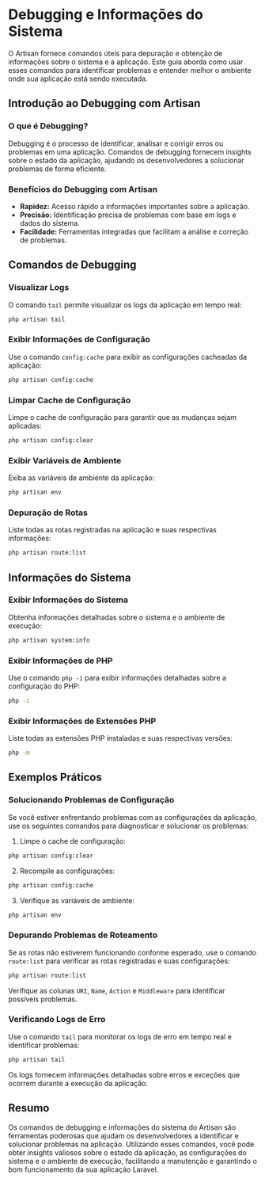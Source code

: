 # Debugging e Informações do Sistema

O Artisan fornece comandos úteis para depuração e obtenção de informações sobre o sistema e a aplicação. Este guia aborda como usar esses comandos para identificar problemas e entender melhor o ambiente onde sua aplicação está sendo executada.

## Introdução ao Debugging com Artisan

### O que é Debugging?

Debugging é o processo de identificar, analisar e corrigir erros ou problemas em uma aplicação. Comandos de debugging fornecem insights sobre o estado da aplicação, ajudando os desenvolvedores a solucionar problemas de forma eficiente.

### Benefícios do Debugging com Artisan

- **Rapidez:** Acesso rápido a informações importantes sobre a aplicação.
- **Precisão:** Identificação precisa de problemas com base em logs e dados do sistema.
- **Facilidade:** Ferramentas integradas que facilitam a análise e correção de problemas.

## Comandos de Debugging

### Visualizar Logs

O comando `tail` permite visualizar os logs da aplicação em tempo real:

```bash
php artisan tail
```

### Exibir Informações de Configuração

Use o comando `config:cache` para exibir as configurações cacheadas da aplicação:

```bash
php artisan config:cache
```

### Limpar Cache de Configuração

Limpe o cache de configuração para garantir que as mudanças sejam aplicadas:

```bash
php artisan config:clear
```

### Exibir Variáveis de Ambiente

Exiba as variáveis de ambiente da aplicação:

```bash
php artisan env
```

### Depuração de Rotas

Liste todas as rotas registradas na aplicação e suas respectivas informações:

```bash
php artisan route:list
```

## Informações do Sistema

### Exibir Informações do Sistema

Obtenha informações detalhadas sobre o sistema e o ambiente de execução:

```bash
php artisan system:info
```

### Exibir Informações de PHP

Use o comando `php -i` para exibir informações detalhadas sobre a configuração do PHP:

```bash
php -i
```

### Exibir Informações de Extensões PHP

Liste todas as extensões PHP instaladas e suas respectivas versões:

```bash
php -m
```

## Exemplos Práticos

### Solucionando Problemas de Configuração

Se você estiver enfrentando problemas com as configurações da aplicação, use os seguintes comandos para diagnosticar e solucionar os problemas:

1. Limpe o cache de configuração:
```bash
php artisan config:clear
```

2. Recompile as configurações:
```bash
php artisan config:cache
```

3. Verifique as variáveis de ambiente:
```bash
php artisan env
```

### Depurando Problemas de Roteamento

Se as rotas não estiverem funcionando conforme esperado, use o comando `route:list` para verificar as rotas registradas e suas configurações:

```bash
php artisan route:list
```

Verifique as colunas `URI`, `Name`, `Action` e `Middleware` para identificar possíveis problemas.

### Verificando Logs de Erro

Use o comando `tail` para monitorar os logs de erro em tempo real e identificar problemas:

```bash
php artisan tail
```

Os logs fornecem informações detalhadas sobre erros e exceções que ocorrem durante a execução da aplicação.

## Resumo

Os comandos de debugging e informações do sistema do Artisan são ferramentas poderosas que ajudam os desenvolvedores a identificar e solucionar problemas na aplicação. Utilizando esses comandos, você pode obter insights valiosos sobre o estado da aplicação, as configurações do sistema e o ambiente de execução, facilitando a manutenção e garantindo o bom funcionamento da sua aplicação Laravel.
